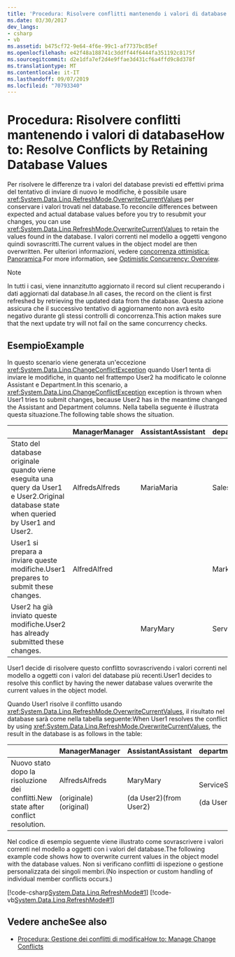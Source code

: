 ```yaml
---
title: 'Procedura: Risolvere conflitti mantenendo i valori di database'
ms.date: 03/30/2017
dev_langs:
- csharp
- vb
ms.assetid: b475cf72-9e64-4f6e-99c1-af7737bc85ef
ms.openlocfilehash: e42f48a188741c3ddff44f6444fa351192c8175f
ms.sourcegitcommit: d2e1dfa7ef2d4e9ffae3d431cf6a4ffd9c8d378f
ms.translationtype: MT
ms.contentlocale: it-IT
ms.lasthandoff: 09/07/2019
ms.locfileid: "70793340"
---
```

# <a name="how-to-resolve-conflicts-by-retaining-database-values"></a><span data-ttu-id="f957d-102">Procedura: Risolvere conflitti mantenendo i valori di database</span><span class="sxs-lookup"><span data-stu-id="f957d-102">How to: Resolve Conflicts by Retaining Database Values</span></span>
<span data-ttu-id="f957d-103">Per risolvere le differenze tra i valori del database previsti ed effettivi prima del tentativo di inviare di nuovo le modifiche, è possibile usare <xref:System.Data.Linq.RefreshMode.OverwriteCurrentValues> per conservare i valori trovati nel database.</span><span class="sxs-lookup"><span data-stu-id="f957d-103">To reconcile differences between expected and actual database values before you try to resubmit your changes, you can use <xref:System.Data.Linq.RefreshMode.OverwriteCurrentValues> to retain the values found in the database.</span></span> <span data-ttu-id="f957d-104">I valori correnti nel modello a oggetti vengono quindi sovrascritti.</span><span class="sxs-lookup"><span data-stu-id="f957d-104">The current values in the object model are then overwritten.</span></span> <span data-ttu-id="f957d-105">Per ulteriori informazioni, vedere [concorrenza ottimistica: Panoramica](optimistic-concurrency-overview.md).</span><span class="sxs-lookup"><span data-stu-id="f957d-105">For more information, see [Optimistic Concurrency: Overview](optimistic-concurrency-overview.md).</span></span>  
  
> [!NOTE]
> <span data-ttu-id="f957d-106">In tutti i casi, viene innanzitutto aggiornato il record sul client recuperando i dati aggiornati dal database.</span><span class="sxs-lookup"><span data-stu-id="f957d-106">In all cases, the record on the client is first refreshed by retrieving the updated data from the database.</span></span> <span data-ttu-id="f957d-107">Questa azione assicura che il successivo tentativo di aggiornamento non avrà esito negativo durante gli stessi controlli di concorrenza.</span><span class="sxs-lookup"><span data-stu-id="f957d-107">This action makes sure that the next update try will not fail on the same concurrency checks.</span></span>  
  
## <a name="example"></a><span data-ttu-id="f957d-108">Esempio</span><span class="sxs-lookup"><span data-stu-id="f957d-108">Example</span></span>  
 <span data-ttu-id="f957d-109">In questo scenario viene generata un'eccezione <xref:System.Data.Linq.ChangeConflictException> quando User1 tenta di inviare le modifiche, in quanto nel frattempo User2 ha modificato le colonne Assistant e Department.</span><span class="sxs-lookup"><span data-stu-id="f957d-109">In this scenario, a <xref:System.Data.Linq.ChangeConflictException> exception is thrown when User1 tries to submit changes, because User2 has in the meantime changed the Assistant and Department columns.</span></span> <span data-ttu-id="f957d-110">Nella tabella seguente è illustrata questa situazione.</span><span class="sxs-lookup"><span data-stu-id="f957d-110">The following table shows the situation.</span></span>  
  
||<span data-ttu-id="f957d-111">Manager</span><span class="sxs-lookup"><span data-stu-id="f957d-111">Manager</span></span>|<span data-ttu-id="f957d-112">Assistant</span><span class="sxs-lookup"><span data-stu-id="f957d-112">Assistant</span></span>|<span data-ttu-id="f957d-113">department</span><span class="sxs-lookup"><span data-stu-id="f957d-113">Department</span></span>|  
|------|-------------|---------------|----------------|  
|<span data-ttu-id="f957d-114">Stato del database originale quando viene eseguita una query da User1 e User2.</span><span class="sxs-lookup"><span data-stu-id="f957d-114">Original database state when queried by User1 and User2.</span></span>|<span data-ttu-id="f957d-115">Alfreds</span><span class="sxs-lookup"><span data-stu-id="f957d-115">Alfreds</span></span>|<span data-ttu-id="f957d-116">Maria</span><span class="sxs-lookup"><span data-stu-id="f957d-116">Maria</span></span>|<span data-ttu-id="f957d-117">Sales</span><span class="sxs-lookup"><span data-stu-id="f957d-117">Sales</span></span>|  
|<span data-ttu-id="f957d-118">User1 si prepara a inviare queste modifiche.</span><span class="sxs-lookup"><span data-stu-id="f957d-118">User1 prepares to submit these changes.</span></span>|<span data-ttu-id="f957d-119">Alfred</span><span class="sxs-lookup"><span data-stu-id="f957d-119">Alfred</span></span>||<span data-ttu-id="f957d-120">Marketing</span><span class="sxs-lookup"><span data-stu-id="f957d-120">Marketing</span></span>|  
|<span data-ttu-id="f957d-121">User2 ha già inviato queste modifiche.</span><span class="sxs-lookup"><span data-stu-id="f957d-121">User2 has already submitted these changes.</span></span>||<span data-ttu-id="f957d-122">Mary</span><span class="sxs-lookup"><span data-stu-id="f957d-122">Mary</span></span>|<span data-ttu-id="f957d-123">Service</span><span class="sxs-lookup"><span data-stu-id="f957d-123">Service</span></span>|  
  
 <span data-ttu-id="f957d-124">User1 decide di risolvere questo conflitto sovrascrivendo i valori correnti nel modello a oggetti con i valori del database più recenti.</span><span class="sxs-lookup"><span data-stu-id="f957d-124">User1 decides to resolve this conflict by having the newer database values overwrite the current values in the object model.</span></span>  
  
 <span data-ttu-id="f957d-125">Quando User1 risolve il conflitto usando <xref:System.Data.Linq.RefreshMode.OverwriteCurrentValues>, il risultato nel database sarà come nella tabella seguente:</span><span class="sxs-lookup"><span data-stu-id="f957d-125">When User1 resolves the conflict by using <xref:System.Data.Linq.RefreshMode.OverwriteCurrentValues>, the result in the database is as follows in the table:</span></span>  
  
||<span data-ttu-id="f957d-126">Manager</span><span class="sxs-lookup"><span data-stu-id="f957d-126">Manager</span></span>|<span data-ttu-id="f957d-127">Assistant</span><span class="sxs-lookup"><span data-stu-id="f957d-127">Assistant</span></span>|<span data-ttu-id="f957d-128">department</span><span class="sxs-lookup"><span data-stu-id="f957d-128">Department</span></span>|  
|------|-------------|---------------|----------------|  
|<span data-ttu-id="f957d-129">Nuovo stato dopo la risoluzione dei conflitti.</span><span class="sxs-lookup"><span data-stu-id="f957d-129">New state after conflict resolution.</span></span>|<span data-ttu-id="f957d-130">Alfreds</span><span class="sxs-lookup"><span data-stu-id="f957d-130">Alfreds</span></span><br /><br /> <span data-ttu-id="f957d-131">(originale)</span><span class="sxs-lookup"><span data-stu-id="f957d-131">(original)</span></span>|<span data-ttu-id="f957d-132">Mary</span><span class="sxs-lookup"><span data-stu-id="f957d-132">Mary</span></span><br /><br /> <span data-ttu-id="f957d-133">(da User2)</span><span class="sxs-lookup"><span data-stu-id="f957d-133">(from User2)</span></span>|<span data-ttu-id="f957d-134">Service</span><span class="sxs-lookup"><span data-stu-id="f957d-134">Service</span></span><br /><br /> <span data-ttu-id="f957d-135">(da User2)</span><span class="sxs-lookup"><span data-stu-id="f957d-135">(from User2)</span></span>|  
  
 <span data-ttu-id="f957d-136">Nel codice di esempio seguente viene illustrato come sovrascrivere i valori correnti nel modello a oggetti con i valori del database.</span><span class="sxs-lookup"><span data-stu-id="f957d-136">The following example code shows how to overwrite current values in the object model with the database values.</span></span> <span data-ttu-id="f957d-137">Non si verificano conflitti di ispezione o gestione personalizzata dei singoli membri.</span><span class="sxs-lookup"><span data-stu-id="f957d-137">(No inspection or custom handling of individual member conflicts occurs.)</span></span>  
  
 [!code-csharp[System.Data.Linq.RefreshMode#1](../../../../../../samples/snippets/csharp/VS_Snippets_Data/system.data.linq.refreshmode/cs/program.cs#1)]
 [!code-vb[System.Data.Linq.RefreshMode#1](../../../../../../samples/snippets/visualbasic/VS_Snippets_Data/system.data.linq.refreshmode/vb/module1.vb#1)]  
  
## <a name="see-also"></a><span data-ttu-id="f957d-138">Vedere anche</span><span class="sxs-lookup"><span data-stu-id="f957d-138">See also</span></span>

- [<span data-ttu-id="f957d-139">Procedura: Gestione dei conflitti di modifica</span><span class="sxs-lookup"><span data-stu-id="f957d-139">How to: Manage Change Conflicts</span></span>](how-to-manage-change-conflicts.md)

